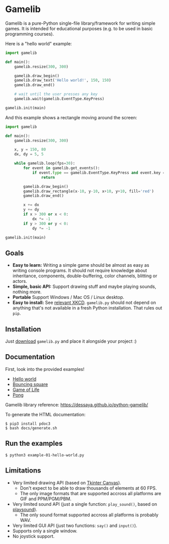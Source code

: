 # Gamelib

Gamelib is a pure-Python single-file library/framework for writing simple games. It is
intended for educational purposes (e.g. to be used in basic programming courses).

Here is a "hello world" example:

```python
import gamelib

def main():
    gamelib.resize(300, 300)

    gamelib.draw_begin()
    gamelib.draw_text('Hello world!', 150, 150)
    gamelib.draw_end()

    # wait until the user presses any key
    gamelib.wait(gamelib.EventType.KeyPress)

gamelib.init(main)
```

And this example shows a rectangle moving around the screen:

```python
import gamelib

def main():
    gamelib.resize(300, 300)

    x, y = 150, 80
    dx, dy = 5, 5

    while gamelib.loop(fps=30):
        for event in gamelib.get_events():
            if event.type == gamelib.EventType.KeyPress and event.key == 'q':
                return

        gamelib.draw_begin()
        gamelib.draw_rectangle(x-10, y-10, x+10, y+10, fill='red')
        gamelib.draw_end()

        x += dx
        y += dy
        if x > 300 or x < 0:
            dx *= -1
        if y > 300 or y < 0:
            dy *= -1

gamelib.init(main)
```

## Goals

* **Easy to learn:** Writing a simple game should be almost as easy as writing console
  programs. It should not require knowledge about inheritance, components, double-buffering,
  color channels, blitting or actors.
* **Simple, basic API:** Support drawing stuff and maybe playing sounds, nothing more.
* **Portable** Support Windows / Mac OS / Linux desktop.
* **Easy to install:** See [relevant XKCD](https://xkcd.com/1987/). `gamelib.py` should
  not depend on anything that's not available in a fresh Python installation.
  That rules out `pip`.

## Installation

Just [download](https://raw.githubusercontent.com/dessaya/python-gamelib/master/gamelib.py)
`gamelib.py` and place it alongside your project :)

## Documentation

First, look into the provided examples!

* [Hello world](https://github.com/dessaya/python-gamelib/blob/master/example-01-hello-world.py)
* [Bouncing square](https://github.com/dessaya/python-gamelib/blob/master/example-02-bounce.py)
* [Game of Life](https://github.com/dessaya/python-gamelib/blob/master/example-03-life.py)
* [Pong](https://github.com/dessaya/python-gamelib/blob/master/example-04-pong.py)

Gamelib library reference: https://dessaya.github.io/python-gamelib/

To generate the HTML documentation:

```
$ pip3 install pdoc3
$ bash docs/generate.sh
```

## Run the examples

```
$ python3 example-01-hello-world.py
```

## Limitations

* Very limited drawing API (based on [Tkinter Canvas](https://anzeljg.github.io/rin2/book2/2405/docs/tkinter/canvas.html)).
    * Don't expect to be able to draw thousands of elements at 60 FPS.
    * The only image formats that are supported accross all platforms are GIF and PPM/PGM/PBM.
* Very limited sound API (just a single function: `play_sound()`, based on
  [playsound](https://github.com/TaylorSMarks/playsound)).
    * The only sound format supported accross all platforms is probably WAV.
* Very limited GUI API (just two functions: `say()` and `input()`).
* Supports only a single window.
* No joystick support.
